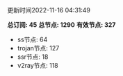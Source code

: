 更新时间2022-11-16 04:31:49

**总订阅: 45**
**总节点: 1290**
**有效节点: 327**
- ss节点: 64
- trojan节点: 127
- ssr节点: 18
- v2ray节点: 118
